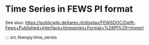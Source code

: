 # Time Series in FEWS PI format

See also: https://publicwiki.deltares.nl/display/FEWSDOC/Delft-Fews+Published+Interface+timeseries+Format+%28PI%29+Import

::: src.fewspy.time_series

